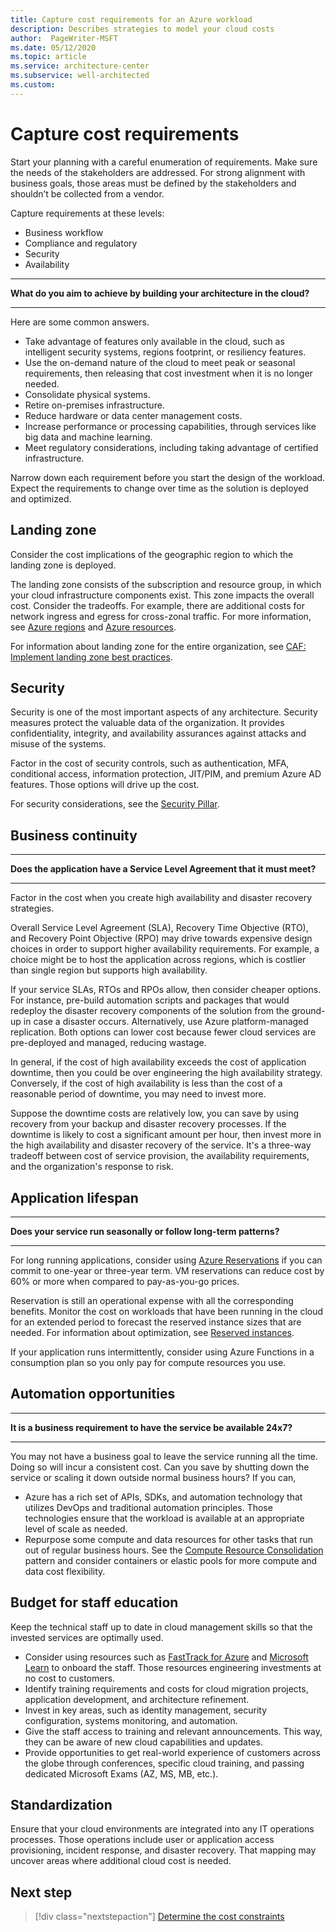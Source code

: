 ```yaml
---
title: Capture cost requirements for an Azure workload
description: Describes strategies to model your cloud costs
author:  PageWriter-MSFT
ms.date: 05/12/2020
ms.topic: article
ms.service: architecture-center
ms.subservice: well-architected
ms.custom: 
---
```


# Capture cost requirements

Start your planning with a careful enumeration of requirements. Make sure the needs of the stakeholders are addressed. For strong alignment with business goals, those areas must be defined by the stakeholders and shouldn’t be collected from a vendor.

 Capture requirements at these levels:
-	Business workflow
-	Compliance and regulatory
-	Security
-	Availability

<hr><b>What do you aim to achieve by building your architecture in the cloud?</b>
<hr>

Here are some common answers.
- Take advantage of features only available in the cloud, such as intelligent security systems, regions footprint, or resiliency features.
- Use the on-demand nature of the cloud to meet peak or seasonal requirements, then releasing that cost investment when it is no longer needed.
- Consolidate physical systems.
- Retire on-premises infrastructure.
- Reduce hardware or data center management costs.
- Increase performance or processing capabilities, through services like big data and machine learning.
- Meet regulatory considerations, including taking advantage of certified infrastructure.

Narrow down each requirement before you start the design of the workload. Expect the requirements to change over time as the solution is deployed and optimized. 

## Landing zone
Consider the cost implications of the geographic region to which the landing zone is deployed.

The landing zone consists of the subscription and resource group, in which your cloud infrastructure components exist. This zone impacts the overall cost. Consider the tradeoffs. For example, there are additional costs for network ingress and egress for cross-zonal traffic. For more information, see [Azure regions](design-regions.md) and [Azure resources](design-resources.md).

For information about landing zone for the entire organization, see [CAF: Implement landing zone best practices](/azure/cloud-adoption-framework/get-started/manage-costs#step-4-implement-landing-zone-best-practices).

## Security
Security is one of the most important aspects of any architecture. Security measures protect the valuable data of the organization. It provides confidentiality, integrity, and availability assurances against attacks and misuse of the systems.

Factor in the cost of security controls, such as authentication, MFA, conditional access, information protection, JIT/PIM, and premium Azure AD features. Those options will drive up the cost.

For security considerations, see the [Security Pillar](../security/overview.md).

## Business continuity

<hr><b>Does the application have a Service Level Agreement that it must meet?</b><hr>

Factor in the cost when you create high availability and disaster recovery strategies.

Overall Service Level Agreement (SLA), Recovery Time Objective (RTO), and Recovery Point Objective (RPO) may drive towards expensive design choices in order to support higher availability requirements. For example, a choice might be to host the application across regions, which is costlier than single region but supports high availability.

If your service SLAs, RTOs and RPOs allow, then consider cheaper options. For instance, pre-build automation scripts and packages that would redeploy the disaster recovery components of the solution from the ground-up in case a disaster occurs. Alternatively, use Azure platform-managed replication. Both options can lower cost because fewer cloud services are pre-deployed and managed, reducing wastage. 

In general, if the cost of high availability exceeds the cost of application downtime, then you could be over engineering the high availability strategy. Conversely, if the cost of high availability is less than the cost of a reasonable period of downtime, you may need to invest more.

Suppose the downtime costs are relatively low, you can save by using recovery from your backup and disaster recovery processes. If the downtime is likely to cost a significant amount per hour, then invest more in the high availability and disaster recovery of the service. It's a three-way tradeoff between cost of service provision, the availability requirements, and the organization's response to risk.

## Application lifespan

<hr><b>Does your service run seasonally or follow long-term patterns?</b><hr>

For long running applications, consider using [Azure Reservations](/azure/cost-management-billing/reservations/save-compute-costs-reservations) if you can commit to one-year or three-year term. VM reservations can reduce cost by 60% or more when compared to pay-as-you-go prices. 

Reservation is still an operational expense with all the corresponding benefits. Monitor the cost on workloads that have been running in the cloud for an extended period to forecast the reserved instance sizes that are needed. For information about optimization, see [Reserved instances](optimizing.md).

If your application runs intermittently, consider using Azure Functions in a consumption plan so you only pay for compute resources you use.  

## Automation opportunities
<hr><b>It is a business requirement to have the service be available 24x7?</b><hr>

You may not have a business goal to leave the service running all the time. Doing so will incur a consistent cost. Can you save by shutting down the service or scaling it down outside normal business hours? If you can, 
-	Azure has a rich set of APIs, SDKs, and automation technology that utilizes DevOps and traditional automation principles. Those technologies ensure that the workload is available at an appropriate level of scale as needed.
-	Repurpose some compute and data resources for other tasks that run out of regular business hours. See the [Compute Resource Consolidation](/azure/architecture/patterns/compute-resource-consolidation) pattern and consider containers or elastic pools for more compute and data cost flexibility.

## Budget for staff education
Keep the technical staff up to date in cloud management skills so that the invested services are optimally used. 

- Consider using resources such as [FastTrack for Azure](https://azure.microsoft.com/programs/azure-fasttrack/partners/) and [Microsoft Learn](https://docs.microsoft.com/learn/) to onboard the staff. Those resources engineering investments at no cost to customers. 
- Identify training requirements and costs for cloud migration projects, application development, and architecture refinement.
- Invest in key areas, such as identity management, security configuration, systems monitoring, and automation.
- Give the staff access to training and relevant announcements. This way, they can be aware of new cloud capabilities and updates. 
- Provide opportunities to get real-world experience of customers across the globe through conferences, specific cloud training, and passing dedicated Microsoft Exams (AZ, MS, MB, etc.).

## Standardization
Ensure that your cloud environments are integrated into any IT operations processes. Those operations include user or application access provisioning, incident response, and disaster recovery. That  mapping may uncover areas where additional cloud cost is needed.

## Next step
> [!div class="nextstepaction"]
> [Determine the cost constraints](./design-model.md#cost-constraints)